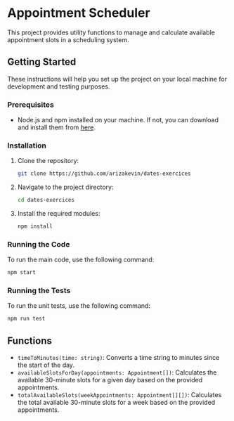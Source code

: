 # Appointment Scheduler

This project provides utility functions to manage and calculate available appointment slots in a scheduling system.

## Getting Started

These instructions will help you set up the project on your local machine for development and testing purposes.

### Prerequisites

- Node.js and npm installed on your machine. If not, you can download and install them from [here](https://nodejs.org/).

### Installation

1. Clone the repository:
   ```bash
   git clone https://github.com/arizakevin/dates-exercices
   ```

2. Navigate to the project directory:
   ```bash
   cd dates-exercices
   ```

3. Install the required modules:
   ```bash
   npm install
   ```

### Running the Code

To run the main code, use the following command:

```bash
npm start
```

### Running the Tests

To run the unit tests, use the following command:

```bash
npm run test
```

## Functions

- `timeToMinutes(time: string)`: Converts a time string to minutes since the start of the day.
- `availableSlotsForDay(appointments: Appointment[])`: Calculates the available 30-minute slots for a given day based on the provided appointments.
- `totalAvailableSlots(weekAppointments: Appointment[][])`: Calculates the total available 30-minute slots for a week based on the provided appointments.